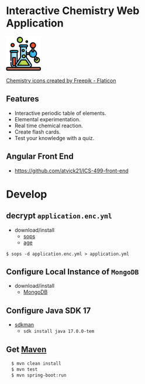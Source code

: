 # Interactive Chemistry Web Application

<img src="/src/main/resources/static/images/chemistry.png" width="auto" height="95" />

<a href="https://www.flaticon.com/free-icons/chemistry" title="chemistry icons">Chemistry icons created by Freepik - Flaticon</a>
## Features
- Interactive periodic table of elements.
- Elemental experimentation.
- Real time chemical reaction.
- Create flash cards.
- Test your knowledge with a quiz.
## Angular Front End
- https://github.com/atvick21/ICS-499-front-end

# Develop
## decrypt `application.enc.yml`
- download/install
  - [sops](https://github.com/getsops/sops?tab=readme-ov-file#22encrypting-using-age)
  - [age](https://github.com/FiloSottile/age)
```
$ sops -d application.enc.yml > application.yml
```
## Configure Local Instance of `MongoDB`
- download/install
  - [MongoDB](https://www.mongodb.com/docs/manual/tutorial/install-mongodb-on-os-x/)
## Configure Java SDK 17
 - [sdkman](https://sdkman.io/install/)
   - `sdk install java 17.0.0-tem`
## Get [Maven](https://maven.apache.org/download.cgi)
```
  $ mvn clean install
  $ mvn test
  $ mvn spring-boot:run
```
